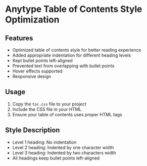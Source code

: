 # Anytype Table of Contents Style Optimization

## Features
- Optimized table of contents style for better reading experience
- Added appropriate indentation for different heading levels
- Kept bullet points left-aligned
- Prevented text from overlapping with bullet points
- Hover effects supported
- Responsive design

## Usage
1. Copy the `toc.css` file to your project
2. Include the CSS file in your HTML
3. Ensure your table of contents uses proper HTML tags

## Style Description
- Level 1 heading: No indentation
- Level 2 heading: Indented by one character width
- Level 3 heading: Indented by two characters width
- All headings keep bullet points left-aligned 